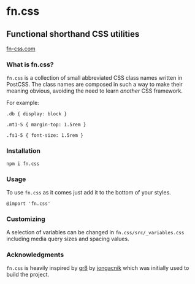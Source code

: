 # fn.css
## Functional shorthand CSS utilities

[fn-css.com](http://www.fn-css.com)

### What is fn.css?

`fn.css` is a collection of small abbreviated CSS class names written in PostCSS. The class names are composed in such a way to make their meaning obvious, avoiding the need to learn *another* CSS framework.

For example:

`.db { display: block }`

`.mt1-5 { margin-top: 1.5rem }`

`.fs1-5 { font-size: 1.5rem }`

### Installation

`npm i fn.css`

### Usage

To use `fn.css` as it comes just add it to the bottom of your styles.

`@import 'fn.css'`

### Customizing

A selection of variables can be changed in `fn.css/src/_variables.css` including media query sizes and spacing values.

### Acknowledgments

`fn.css` is heavily inspired by [gr8](https://github.com/jongacnik/gr8) by [jongacnik](https://github.com/jongacnik) which was initially used to build the project.
